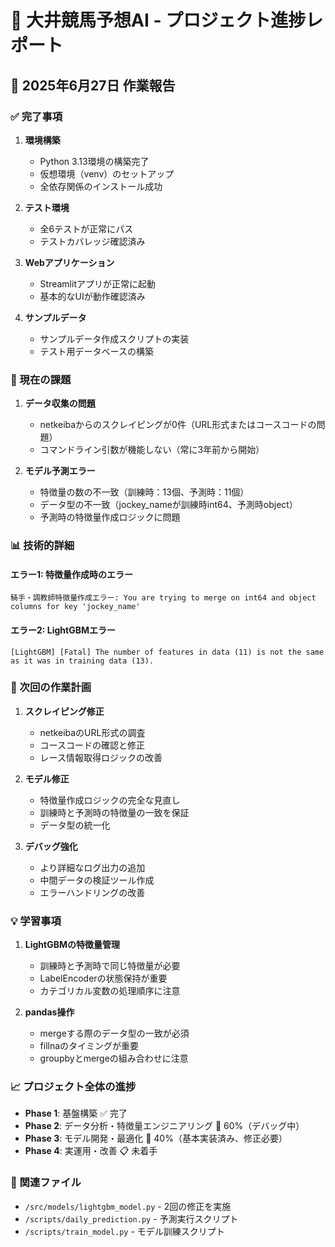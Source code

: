 # 🏇 大井競馬予想AI - プロジェクト進捗レポート

## 📅 2025年6月27日 作業報告

### ✅ 完了事項

1. **環境構築**
   - Python 3.13環境の構築完了
   - 仮想環境（venv）のセットアップ
   - 全依存関係のインストール成功

2. **テスト環境**
   - 全6テストが正常にパス
   - テストカバレッジ確認済み

3. **Webアプリケーション**
   - Streamlitアプリが正常に起動
   - 基本的なUIが動作確認済み

4. **サンプルデータ**
   - サンプルデータ作成スクリプトの実装
   - テスト用データベースの構築

### 🔧 現在の課題

1. **データ収集の問題**
   - netkeibaからのスクレイピングが0件（URL形式またはコースコードの問題）
   - コマンドライン引数が機能しない（常に3年前から開始）

2. **モデル予測エラー**
   - 特徴量の数の不一致（訓練時：13個、予測時：11個）
   - データ型の不一致（jockey_nameが訓練時int64、予測時object）
   - 予測時の特徴量作成ロジックに問題

### 📊 技術的詳細

#### エラー1: 特徴量作成時のエラー
```
騎手・調教師特徴量作成エラー: You are trying to merge on int64 and object columns for key 'jockey_name'
```

#### エラー2: LightGBMエラー
```
[LightGBM] [Fatal] The number of features in data (11) is not the same as it was in training data (13).
```

### 🚀 次回の作業計画

1. **スクレイピング修正**
   - netkeibaのURL形式の調査
   - コースコードの確認と修正
   - レース情報取得ロジックの改善

2. **モデル修正**
   - 特徴量作成ロジックの完全な見直し
   - 訓練時と予測時の特徴量の一致を保証
   - データ型の統一化

3. **デバッグ強化**
   - より詳細なログ出力の追加
   - 中間データの検証ツール作成
   - エラーハンドリングの改善

### 💡 学習事項

1. **LightGBMの特徴量管理**
   - 訓練時と予測時で同じ特徴量が必要
   - LabelEncoderの状態保持が重要
   - カテゴリカル変数の処理順序に注意

2. **pandas操作**
   - mergeする際のデータ型の一致が必須
   - fillnaのタイミングが重要
   - groupbyとmergeの組み合わせに注意

### 📈 プロジェクト全体の進捗

- **Phase 1**: 基盤構築 ✅ 完了
- **Phase 2**: データ分析・特徴量エンジニアリング 🔄 60%（デバッグ中）
- **Phase 3**: モデル開発・最適化 🔄 40%（基本実装済み、修正必要）
- **Phase 4**: 実運用・改善 📋 未着手

### 🔗 関連ファイル

- `/src/models/lightgbm_model.py` - 2回の修正を実施
- `/scripts/daily_prediction.py` - 予測実行スクリプト
- `/scripts/train_model.py` - モデル訓練スクリプト